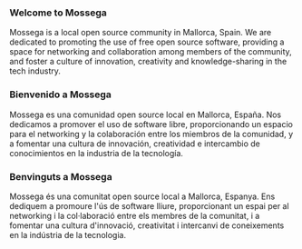 ### Welcome to Mossega

Mossega is a local open source community in Mallorca, Spain. We are dedicated to promoting the use of free open source software, providing a space for networking and collaboration among members of the community, and foster a culture of innovation, creativity and knowledge-sharing in the tech industry.


### Bienvenido a Mossega

Mossega es una comunidad open source local en Mallorca, España. Nos dedicamos a promover el uso de software libre, proporcionando un espacio para el networking y la colaboración entre los miembros de la comunidad, y a fomentar una cultura de innovación, creatividad e intercambio de conocimientos en la industria de la tecnología.


### Benvinguts a Mossega

Mossega és una comunitat open source local a Mallorca, Espanya. Ens dediquem a promoure l'ús de software lliure, proporcionant un espai per al networking i la col·laboració entre els membres de la comunitat, i a fomentar una cultura d'innovació, creativitat i intercanvi de coneixements en la indústria de la tecnologia.

